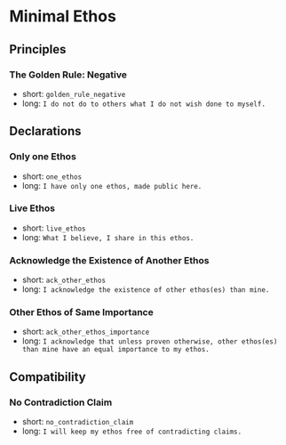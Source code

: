 # Minimal Ethos

## Principles

### The Golden Rule: Negative

- short: `golden_rule_negative`
- long: `I do not do to others what I do not wish done to myself.`

## Declarations

### Only one Ethos

- short: `one_ethos`
- long: `I have only one ethos, made public here.`

### Live Ethos

- short: `live_ethos`
- long: `What I believe, I share in this ethos.`

### Acknowledge the Existence of Another Ethos

- short: `ack_other_ethos`
- long: `I acknowledge the existence of other ethos(es) than mine.`

### Other Ethos of Same Importance

- short: `ack_other_ethos_importance`
- long: `I acknowledge that unless proven otherwise, other ethos(es) than mine have an equal importance to my ethos.`

## Compatibility

### No Contradiction Claim

- short: `no_contradiction_claim`
- long: `I will keep my ethos free of contradicting claims.`